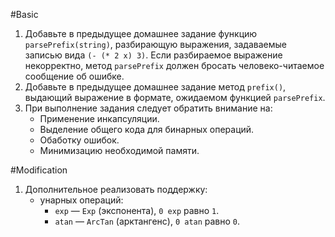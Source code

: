 #Basic
1. Добавьте в предыдущее домашнее задание функцию `parsePrefix(string)`, разбирающую выражения, задаваемые записью вида `(- (* 2 x) 3)`. Если разбираемое выражение некорректно, метод `parsePrefix` должен бросать человеко-читаемое сообщение об ошибке.
2. Добавьте в предыдущее домашнее задание метод `prefix()`, выдающий выражение в формате, ожидаемом функцией `parsePrefix`.
3. При выполнение задания следует обратить внимание на:
	* Применение инкапсуляции.
	* Выделение общего кода для бинарных операций.
	* Обаботку ошибок.
	* Минимизацию необходимой памяти.

#Modification
1. Дополнительное реализовать поддержку:
	* унарных операций:
		* `exp` — `Exp` (экспонента), `0 exp` равно `1`.
		* `atan` — `ArcTan` (арктангенс), `0 atan` равно `0`.
